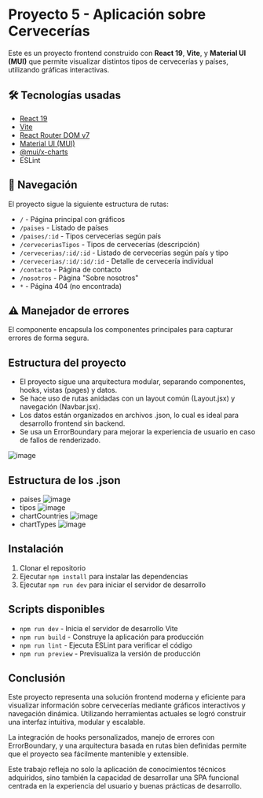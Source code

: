 # Proyecto 5 - Aplicación sobre Cervecerías

Este es un proyecto frontend construido con **React 19**, **Vite**, y **Material UI (MUI)** que permite visualizar distintos tipos de cervecerías y países, utilizando gráficas interactivas.

## 🛠 Tecnologías usadas

- [React 19](https://react.dev/)
- [Vite](https://vitejs.dev/)
- [React Router DOM v7](https://reactrouter.com/)
- [Material UI (MUI)](https://mui.com/)
- [@mui/x-charts](https://mui.com/x/react-charts/)
- ESLint

## 🧭 Navegación
El proyecto sigue la siguiente estructura de rutas:

- `/` - Página principal con gráficos
- `/paises` - Listado de países
- `/paises/:id` - Tipos cervecerias según país
- `/cerveceriasTipos` - Tipos de cervecerías (descripción)
- `/cervecerias/:id/:id` - Listado de cervecerías según país y tipo
- `/cervecerias/:id/:id/:id` - Detalle de cervecería individual
- `/contacto` - Página de contacto
- `/nosotros` - Página "Sobre nosotros"
- `*` - Página 404 (no encontrada)

## ⚠️ Manejador de errores
El componente <ErrorBoundary> encapsula los componentes principales para capturar errores de forma segura.

## Estructura del proyecto
- El proyecto sigue una arquitectura modular, separando componentes, hooks, vistas (pages) y datos.
- Se hace uso de rutas anidadas con un layout común (Layout.jsx) y navegación (Navbar.jsx).
- Los datos están organizados en archivos .json, lo cual es ideal para desarrollo frontend sin backend.
- Se usa un ErrorBoundary para mejorar la experiencia de usuario en caso de fallos de renderizado.

![image](https://github.com/user-attachments/assets/3476d860-d93d-4eaf-83ce-4c589764f86a)

## Estructura de los .json
- paises
![image](https://github.com/user-attachments/assets/e80e2af6-a0ba-447a-8535-fedbd4cfa691)
- tipos
![image](https://github.com/user-attachments/assets/fe67a304-ea02-48b1-b16c-e489edc624a3)
- chartCountries
![image](https://github.com/user-attachments/assets/49774211-1c69-4048-be5c-9bde49c735fd)
- chartTypes
![image](https://github.com/user-attachments/assets/237ccf04-188a-43f0-ba82-ba73790689d4)

## Instalación

1. Clonar el repositorio
2. Ejecutar `npm install` para instalar las dependencias
3. Ejecutar `npm run dev` para iniciar el servidor de desarrollo

## Scripts disponibles

- `npm run dev` - Inicia el servidor de desarrollo Vite
- `npm run build` - Construye la aplicación para producción
- `npm run lint` - Ejecuta ESLint para verificar el código
- `npm run preview` - Previsualiza la versión de producción

## Conclusión
Este proyecto representa una solución frontend moderna y eficiente para visualizar información sobre cervecerías mediante gráficos interactivos y navegación dinámica. Utilizando herramientas actuales se logró construir una interfaz intuitiva, modular y escalable.

La integración de hooks personalizados, manejo de errores con ErrorBoundary, y una arquitectura basada en rutas bien definidas permite que el proyecto sea fácilmente mantenible y extensible.

Este trabajo refleja no solo la aplicación de conocimientos técnicos adquiridos, sino también la capacidad de desarrollar una SPA funcional centrada en la experiencia del usuario y buenas prácticas de desarrollo.
